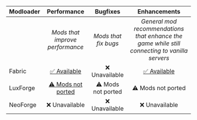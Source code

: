 | Modloader | Performance | Bugfixes | Enhancements |
| --- | :---: | :---: | :---: |
| | *Mods that improve performance* | *Mods that fix bugs* | *General mod recommendations that enhance the game while still connecting to vanilla servers* |
| Fabric | [✅ Available](fabric/optimizations.md) | ❌ Unavailable | [✅ Available](fabric/enhancements.md) |
| LuxForge | [⚠ Mods not ported](forge/optimizations.md)| ⚠ Mods not ported | ⚠ Mods not ported |
| NeoForge | ❌ Unavailable | ❌ Unavailable | ❌ Unavailable |
